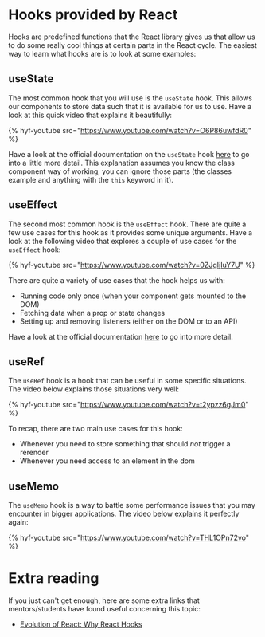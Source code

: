 # Hooks provided by React

Hooks are predefined functions that the React library gives us that allow us to do some really cool things at certain parts in the React cycle. The easiest way to learn what hooks are is to look at some examples:

## useState

The most common hook that you will use is the `useState` hook. This allows our components to store data such that it is available for us to use. Have a look at this quick video that explains it beautifully:

{% hyf-youtube src="https://www.youtube.com/watch?v=O6P86uwfdR0" %}

Have a look at the official documentation on the `useState` hook [here](https://reactjs.org/docs/hooks-state.html) to go into a little more detail. This explanation assumes you know the class component way of working, you can ignore those parts (the classes example and anything with the `this` keyword in it).

## useEffect

The second most common hook is the `useEffect` hook. There are quite a few use cases for this hook as it provides some unique arguments. Have a look at the following video that explores a couple of use cases for the `useEffect` hook:

{% hyf-youtube src="https://www.youtube.com/watch?v=0ZJgIjIuY7U" %}

There are quite a variety of use cases that the hook helps us with:

- Running code only once (when your component gets mounted to the DOM)
- Fetching data when a prop or state changes
- Setting up and removing listeners (either on the DOM or to an API)

Have a look at the official documentation [here](https://reactjs.org/docs/hooks-effect.html) to go into more detail.

## useRef

The `useRef` hook is a hook that can be useful in some specific situations. The video below explains those situations very well:

{% hyf-youtube src="https://www.youtube.com/watch?v=t2ypzz6gJm0" %}

To recap, there are two main use cases for this hook:

- Whenever you need to store something that should _not_ trigger a rerender
- Whenever you need access to an element in the dom

## useMemo

The `useMemo` hook is a way to battle some performance issues that you may encounter in bigger applications. The video below explains it perfectly again:

{% hyf-youtube src="https://www.youtube.com/watch?v=THL1OPn72vo" %}

# Extra reading

If you just can't get enough, here are some extra links that mentors/students have found useful concerning this topic:

- [Evolution of React: Why React Hooks](https://www.youtube.com/watch?v=eX_L39UvZes)
